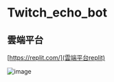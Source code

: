 # Twitch_echo_bot
## 雲端平台
[https://replit.com/](雲端平台replit)

![image](https://user-images.githubusercontent.com/55253641/153768154-24c5440c-885a-4c18-b864-05057774ce75.png)
